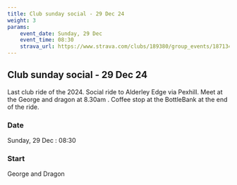 ```yaml
---
title: Club sunday social - 29 Dec 24
weight: 3
params:
    event_date: Sunday, 29 Dec
    event_time: 08:30
    strava_url: https://www.strava.com/clubs/189380/group_events/1871340
---
```


## Club sunday social - 29 Dec 24 

Last club ride of the 2024. Social ride to Alderley Edge via Pexhill. Meet at the George and dragon at 8.30am . Coffee stop at the BottleBank at the end of the ride.

### Date

Sunday, 29 Dec : 08:30

### Start

George and Dragon


